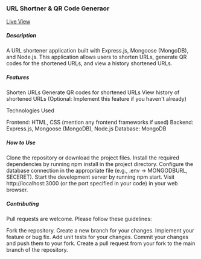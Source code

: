 ### URL Shortner & QR Code Generaor

[Live View](6c7f2q-3000.csb.app/)

##### Description

A URL shortener application built with Express.js, Mongoose (MongoDB), and Node.js. This application allows users to shorten URLs, generate QR codes for the shortened URLs, and view a history shortened URLs.

##### Features

Shorten URLs
Generate QR codes for shortened URLs
View history of shortened URLs (Optional: Implement this feature if you haven't already)

Technologies Used

Frontend: HTML, CSS (mention any frontend frameworks if used)
Backend: Express.js, Mongoose (MongoDB), Node.js
Database: MongoDB

##### How to Use

Clone the repository or download the project files.
Install the required dependencies by running npm install in the project directory.
Configure the database connection in the appropriate file (e.g., .env -> MONGODBURL, SECERET).
Start the development server by running npm start.
Visit http://localhost:3000 (or the port specified in your code) in your web browser.

##### Contributing

Pull requests are welcome. Please follow these guidelines:

Fork the repository.
Create a new branch for your changes.
Implement your feature or bug fix.
Add unit tests for your changes.
Commit your changes and push them to your fork.
Create a pull request from your fork to the main branch of the repository.
